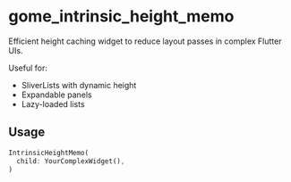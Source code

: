 # gome_intrinsic_height_memo

Efficient height caching widget to reduce layout passes in complex Flutter UIs.

Useful for:

- SliverLists with dynamic height
- Expandable panels
- Lazy-loaded lists

## Usage

```dart
IntrinsicHeightMemo(
  child: YourComplexWidget(),
)
```
